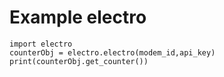 # Example electro
```
import electro
counterObj = electro.electro(modem_id,api_key) 
print(counterObj.get_counter())
```


